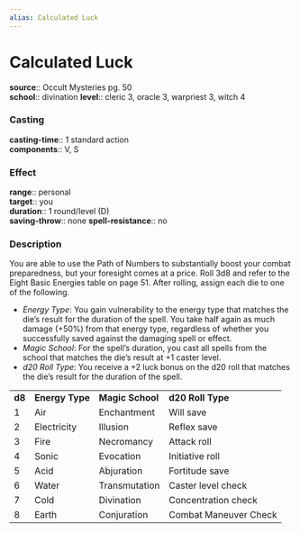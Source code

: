 ```yaml
---
alias: Calculated Luck
---
```


# Calculated Luck 

**source**:: Occult Mysteries pg. 50  
**school**:: divination
**level**:: cleric 3, oracle 3, warpriest 3, witch 4

### Casting 

**casting-time**:: 1 standard action  
**components**:: V, S

### Effect 

**range**:: personal  
**target**:: you  
**duration**:: 1 round/level (D)  
**saving-throw**:: none
**spell-resistance**:: no

### Description 

You are able to use the Path of Numbers to substantially boost your combat preparedness, but your foresight comes at a price. Roll 3d8 and refer to the Eight Basic Energies table on page 51. After rolling, assign each die to one of the following.

-   *Energy Type*: You gain vulnerability to the energy type that matches the die’s result for the duration of the spell. You take half again as much damage (+50%) from that energy type, regardless of whether you successfully saved against the damaging spell or effect.
-   *Magic School*: For the spell’s duration, you cast all spells from the school that matches the die’s result at +1 caster level.
-   *d20 Roll Type*: You receive a +2 luck bonus on the d20 roll that matches the die’s result for the duration of the spell.

  

|        |                 |                  |                       |
|--------|-----------------|------------------|-----------------------|
| **d8** | **Energy Type** | **Magic School** | **d20 Roll Type**     |
| 1      | Air             | Enchantment      | Will save             |
| 2      | Electricity     | Illusion         | Reflex save           |
| 3      | Fire            | Necromancy       | Attack roll           |
| 4      | Sonic           | Evocation        | Initiative roll       |
| 5      | Acid            | Abjuration       | Fortitude save        |
| 6      | Water           | Transmutation    | Caster level check    |
| 7      | Cold            | Divination       | Concentration check   |
| 8      | Earth           | Conjuration      | Combat Maneuver Check |
